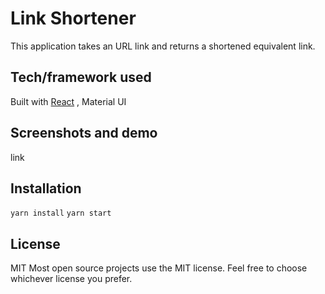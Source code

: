# Link Shortener
This application takes an URL link and returns a shortened equivalent link.

## Tech/framework used
Built with [React](https://reactjs.org/) , Material UI

## Screenshots and demo
link

## Installation

```yarn install```
```yarn start```

## License
MIT Most open source projects use the MIT license. Feel free to choose whichever license you prefer.

